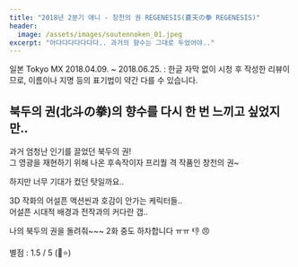 ```yaml
---
title: "2018년 2분기 애니 - 창천의 권 REGENESIS(蒼天の拳 REGENESIS)"
header:
  image: /assets/images/soutennoken_01.jpeg
excerpt: "아다다다다다다다.. 과거의 향수는 그대로 두었어야.."
---
```


일본 Tokyo MX 2018.04.09. ~ 2018.06.25.
: 한글 자막 없이 시청 후 작성한 리뷰이므로, 이름이나 지명 등의 표기법이 약간 다를 수 있습니다.

## 북두의 권(北斗の拳)의 향수를 다시 한 번 느끼고 싶었지만..

과거 엄청난 인기를 끌었던 북두의 권!  
그 영광을 재현하기 위해 나온 후속작이자 프리퀄 격 작품인 창천의 권~

하지만 너무 기대가 컸던 탓일까요..

3D 작화의 어설픈 액션씬과 호감이 안가는 케릭터들..  
어설픈 시대적 배경과 전작과의 커다란 갭..

나의 북두의 권을 돌려줘~~~ 2화 중도 하차합니다 ㅠㅠ :thumbsdown: :angry:

별점 : 1.5 / 5 (:star2::star:)
